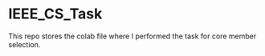# IEEE_CS_Task
This repo stores the colab file where I performed the task for core member selection.
